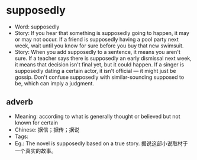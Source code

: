 # supposedly

- Word: supposedly
- Story: If you hear that something is supposedly going to happen, it may or may not occur. If a friend is supposedly having a pool party next week, wait until you know for sure before you buy that new swimsuit.
- Story: When you add supposedly to a sentence, it means you aren't sure. If a teacher says there is supposedly an early dismissal next week, it means that decision isn't final yet, but it could happen. If a singer is supposedly dating a certain actor, it isn't official — it might just be gossip. Don't confuse supposedly with similar-sounding supposed to be, which can imply a judgment.

## adverb

- Meaning: according to what is generally thought or believed but not known for certain
- Chinese: 据信；据传；据说
- Tags: 
- Eg.: The novel is supposedly based on a true story. 据说这部小说取材于一个真实的故事。

